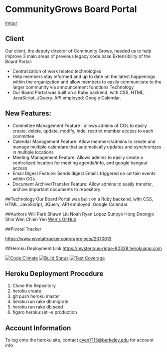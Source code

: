 # CommunityGrows Board Portal

[Imgur](http://i.imgur.com/KCYGEka.png)
## Client
Our client, the deputy director of Community Grows, needed us to help improve 3 main areas of previous legacy code base
Extensibility of the Board Portal: 
  * Centralization of work related technologies
  * Help members stay informed and up to date on the latest happenings within the organization and allow members to easily communicate to the larger community via announcement functions
    Technology
  * Our Board Portal was built on a Ruby backend, with CSS, HTML, JavaScript, JQuery. API employed: Google Calendar. 

## New Features: 
  * Committee Management Feature | allows admins of CGs to easily create, delete, update, modify, hide, restrict member access to each committee
  * Calendar Management Feature: Allow members/admins to create and manage multiple calendars that automatically updates and synchronizes in multiple locations
  * Meeting Management Feature: Allows admins to easily create a centralized location for meeting agenda/info, and google hangout access
  * Email Digest Feature: Sends digest Emails triggered on certain events within CGs
  * Document Archive/Transfer Feature: Allow admins to easily transfer, archive important documents to repository

##Technology
Our Board Portal was built on a Ruby backend, with CSS, HTML, JavaScript, JQuery. API employed: Google Calendar. 

##Authors
Will Park
Shawn Liu
Noah Ryan Lopez
Sunpyo Hong
Doongjo Shin
Wen Chien Yen [Wen's GitHub](https://github.com/forrestDinos2RGB)

##Pivotal Tracker

https://www.pivotaltracker.com/n/projects/2070613

##Heroku Deployment Link
https://mysterious-ridge-80338.herokuapp.com


[![Code Climate](https://codeclimate.com/github/hsp1324/communitygrows/badges/gpa.svg)](https://codeclimate.com/github/hsp1324/communitygrows)
[![Build Status](https://travis-ci.org/hsp1324/communitygrows.svg?branch=master)](https://travis-ci.org/hsp1324/communitygrows)
[![Test Coverage](https://codeclimate.com/github/hsp1324/communitygrows/badges/coverage.svg)](https://codeclimate.com/github/hsp1324/communitygrows)

## Heroku Deployment Procedure
1. Clone the Repository
2. heroku create
3. git push heroku master
4. heroku run rake db:migrate
5. heroku run rake db:seed
6. figaro heroku:set -e production

## Account Information
To log onto the heroku site, contact cyen7115@berkeley.edu for account info




